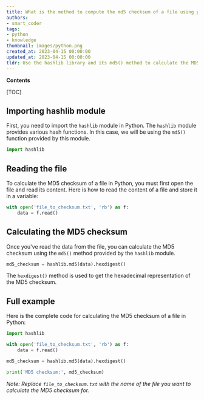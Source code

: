```yaml
---
title: What is the method to compute the md5 checksum of a file using python?
authors:
- smart_coder
tags:
- python
- knowledge
thumbnail: images/python.png
created_at: 2023-04-15 00:00:00
updated_at: 2023-04-15 00:00:00
tldr: Use the hashlib library and its md5() method to calculate the MD5 checksum of the file.
---
```


**Contents**

[TOC]

## Importing hashlib module

First, you need to import the `hashlib` module in Python. The `hashlib` module provides various hash functions. In this case, we will be using the `md5()` function provided by this module.

``` python
import hashlib
```

## Reading the file

To calculate the MD5 checksum of a file in Python, you must first open the file and read its content. Here is how to read the content of a file and store it in a variable:

``` python
with open('file_to_checksum.txt', 'rb') as f:
    data = f.read()
```

## Calculating the MD5 checksum

Once you've read the data from the file, you can calculate the MD5 checksum using the `md5()` method provided by the `hashlib` module.

``` python
md5_checksum = hashlib.md5(data).hexdigest()
```

The `hexdigest()` method is used to get the hexadecimal representation of the MD5 checksum.

## Full example

Here is the complete code for calculating the MD5 checksum of a file in Python:

``` python
import hashlib

with open('file_to_checksum.txt', 'rb') as f:
    data = f.read()

md5_checksum = hashlib.md5(data).hexdigest()

print('MD5 checksum:', md5_checksum)
``` 

*Note: Replace `file_to_checksum.txt` with the name of the file you want to calculate the MD5 checksum for.*

